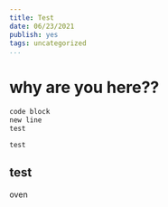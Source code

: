 ```yaml
---
title: Test
date: 06/23/2021
publish: yes
tags: uncategorized
...
```


# why are you here??

```txt
code block
new line
test
```

`test`

## test

oven
